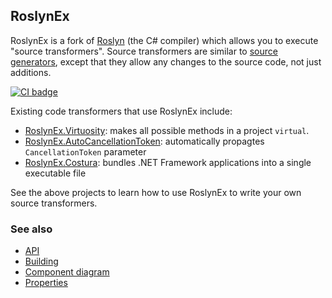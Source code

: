 ## RoslynEx

RoslynEx is a fork of [Roslyn](https://github.com/dotnet/roslyn) (the C# compiler) which allows you to execute "source transformers". Source transformers are similar to [source generators](https://devblogs.microsoft.com/dotnet/introducing-c-source-generators/), except that they allow any changes to the source code, not just additions.

[![CI badge](https://github.com/postsharp/RoslynEx/workflows/Full%20Pipeline/badge.svg)](https://github.com/postsharp/RoslynEx/actions?query=workflow%3A%22Full+Pipeline%22)

Existing code transformers that use RoslynEx include:

* [RoslynEx.Virtuosity](https://github.com/postsharp/RoslynEx.Virtuosity): makes all possible methods in a project `virtual`.
* [RoslynEx.AutoCancellationToken](https://github.com/postsharp/RoslynEx.AutoCancellationToken): automatically propagtes `CancellationToken` parameter
* [RoslynEx.Costura](https://github.com/postsharp/RoslynEx.Costura): bundles .NET Framework applications into a single executable file

See the above projects to learn how to use RoslynEx to write your own source transformers.

### See also

* [API](src/RoslynEx/doc/API.md)
* [Building](src/RoslynEx/doc/Building.md)
* [Component diagram](src/RoslynEx/doc/Component%20diagram.md)
* [Properties](src/RoslynEx/doc/Properties.md)
